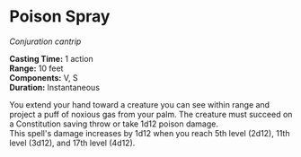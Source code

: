 # Poison Spray 
_Conjuration cantrip_ 

**Casting Time:** 1 action    
**Range:** 10 feet    
**Components:** V, S    
**Duration:** Instantaneous 

You extend your hand toward a creature you can see within range and project a puff of noxious gas from your palm. The creature must succeed on a Constitution saving throw or take 1d12 poison damage.    
This spell's damage increases by 1d12 when you reach 5th level (2d12), 11th level (3d12), and 17th level (4d12).
